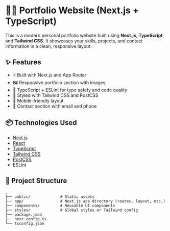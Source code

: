 # 🧑‍💻 Portfolio Website (Next.js + TypeScript)

This is a modern personal portfolio website built using **Next.js**, **TypeScript**, and **Tailwind CSS**. It showcases your skills, projects, and contact information in a clean, responsive layout.

## ✨ Features

- ⚡ Built with Next.js and App Router
- 🖼️ Responsive portfolio section with images
- 🧠 TypeScript + ESLint for type safety and code quality
- 🎨 Styled with Tailwind CSS and PostCSS
- 📱 Mobile-friendly layout
- 📧 Contact section with email and phone

## 📦 Technologies Used

- [Next.js](https://nextjs.org/)
- [React](https://reactjs.org/)
- [TypeScript](https://www.typescriptlang.org/)
- [Tailwind CSS](https://tailwindcss.com/)
- [PostCSS](https://postcss.org/)
- [ESLint](https://eslint.org/)

## 📁 Project Structure

```
.
├── public/             # Static assets
├── app/                # Next.js app directory (routes, layout, etc.)
├── components/         # Reusable UI components
├── styles/             # Global styles or Tailwind config
├── package.json
├── next.config.ts
└── tsconfig.json
```
